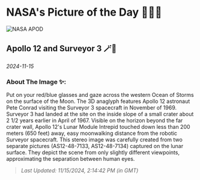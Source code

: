 
# NASA's Picture of the Day 🧑‍🚀💫

  ![NASA APOD](https://apod.nasa.gov/apod/image/2411/KF-ApAn48-7133-4.jpg)
  
  ## Apollo 12 and Surveyor 3 🪄🌌
  
  _2024-11-15_
  
  ### About The Image ✨: 
  
  Put on your red/blue glasses and gaze across the western Ocean of Storms on the surface of the Moon. The 3D anaglyph features Apollo 12 astronaut Pete Conrad visiting the Surveyor 3 spacecraft in November of 1969. Surveyor 3 had landed at the site on the inside slope of a small crater about 2 1/2 years earlier in April of 1967. Visible on the horizon beyond the far crater wall, Apollo 12's Lunar Module Intrepid touched down less than 200 meters (650 feet) away, easy moonwalking distance from the robotic Surveyor spacecraft. This stereo image was carefully created from two separate pictures (AS12-48-7133, AS12-48-7134) captured on the lunar surface. They depict the scene from only slightly different viewpoints, approximating the separation between human eyes.
  
  
  
  > _Last Updated: 11/15/2024, 2:14:42 PM (in GMT)_
  